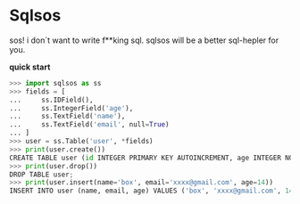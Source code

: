 # Sqlsos

sos! i don`t want to write f**king sql. sqlsos will be a better sql-hepler for you.

**quick start**

```python
>>> import sqlsos as ss
>>> fields = [
...     ss.IDField(),
...     ss.IntegerField('age'),
...     ss.TextField('name'),
...     ss.TextField('email', null=True)
... ]
>>> user = ss.Table('user', *fields)
>>> print(user.create())
CREATE TABLE user (id INTEGER PRIMARY KEY AUTOINCREMENT, age INTEGER NOT NULL, name TEXT NOT NULL, email TEXT);
>>> print(user.drop())
DROP TABLE user;
>>> print(user.insert(name='box', email='xxxx@gmail.com', age=14))
INSERT INTO user (name, email, age) VALUES ('box', 'xxxx@gmail.com', 14);
```